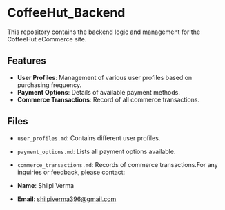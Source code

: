 # CoffeeHut_Backend

This repository contains the backend logic and management for the CoffeeHut eCommerce site.

## Features

- **User Profiles**: Management of various user profiles based on purchasing frequency.
- **Payment Options**: Details of available payment methods.
- **Commerce Transactions**: Record of all commerce transactions.

## Files

- `user_profiles.md`: Contains different user profiles.
- `payment_options.md`: Lists all payment options available.
- `commerce_transactions.md`: Records of commerce transactions.For any inquiries or feedback, please contact:

- **Name**: Shilpi Verma
- **Email**: shilpiverma396@gmail.com
